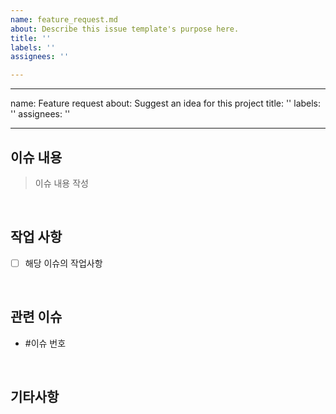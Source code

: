 ```yaml
---
name: feature_request.md
about: Describe this issue template's purpose here.
title: ''
labels: ''
assignees: ''

---
```


---
name: Feature request
about: Suggest an idea for this project
title: ''
labels: ''
assignees: ''

---

##  이슈 내용
> 이슈 내용 작성

<br>

##  작업 사항
- [ ] 해당 이슈의 작업사항

<br>

##  관련 이슈
- #이슈 번호

<br>

## 기타사항


<br>
